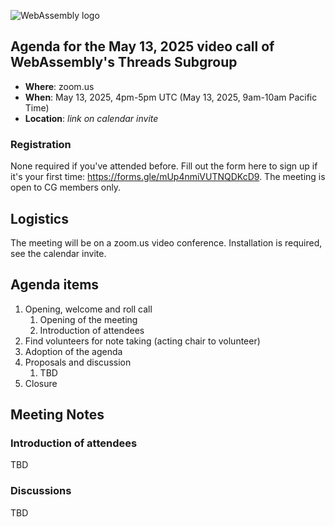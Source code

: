 ![WebAssembly logo](/images/WebAssembly.png)

## Agenda for the May 13, 2025 video call of WebAssembly's Threads Subgroup

- **Where**: zoom.us
- **When**: May 13, 2025, 4pm-5pm UTC (May 13, 2025, 9am-10am Pacific Time)
- **Location**: *link on calendar invite*

### Registration

None required if you've attended before. Fill out the form here to sign up if
it's your first time: https://forms.gle/mUp4nmiVUTNQDKcD9. The meeting is open
to CG members only.

## Logistics

The meeting will be on a zoom.us video conference.
Installation is required, see the calendar invite.

## Agenda items

1. Opening, welcome and roll call
    1. Opening of the meeting
    1. Introduction of attendees
1. Find volunteers for note taking (acting chair to volunteer)
1. Adoption of the agenda
1. Proposals and discussion
    1. TBD
1. Closure

## Meeting Notes

### Introduction of attendees

TBD

### Discussions

TBD
